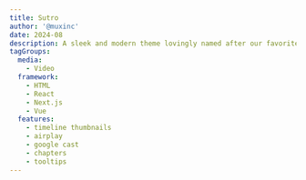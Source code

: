```yaml
---
title: Sutro
author: '@muxinc'
date: 2024-08
description: A sleek and modern theme lovingly named after our favorite SF TV antenna, which is neither sleek nor modern.
tagGroups:
  media:
    - Video
  framework:
    - HTML
    - React
    - Next.js
    - Vue
  features:
    - timeline thumbnails
    - airplay
    - google cast
    - chapters
    - tooltips
---
```

